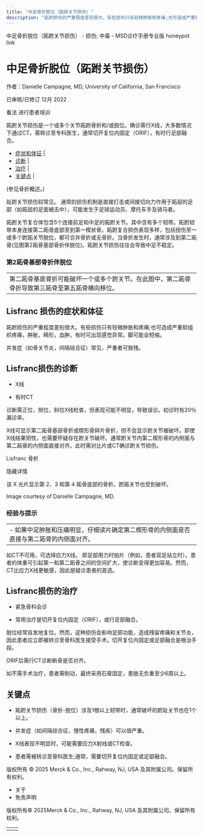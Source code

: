 ```yaml
---
title: "中足骨折脱位（跖跗关节损伤）"
description: "跖跗损伤的严重程度差别很大。有些损伤只有轻微肿胀和疼痛;也可造成严重软组织疼痛，肿胀，畸形，血肿，有时可出现感觉异常。脚可能会短缩。"
---
```


﻿中足骨折脱位（跖跗关节损伤） \- 损伤; 中毒 \- MSD诊疗手册专业版 honeypot link

# 中足骨折脱位（跖跗关节损伤）

作者：Danielle Campagne, MD, University of California, San Francisco

已审核/已修订 12月 2022

看法 进行患者培训

跖跗关节损伤是一个或多个关节跖跗骨折和/或脱位。确诊需行X线，大多数情况下通过CT。需转诊至专科医生，通常切开复位内固定（ORIF），有时行足部融合。

- [症状和体征](#症状和体征_v44231303_zh) \|
- [诊断](#诊断_v13387787_zh) \|
- [治疗](#治疗_v13387808_zh) \|
- [关键点](#关键点_v13387818_zh) \|

(参见骨折概述。)

趾跗关节损伤较常见。 通常的损伤机制是直接打击或间接切向力作用于跖屈的足部（如跖屈的足面被击中），可能发生于足球运动员、摩托车手及骑马者。

跖跗关节复合体包含5个连接前足和中足的跖跗关节。其中含有多个韧带。跖跗韧带本身连接第二跖骨底部至到第一楔状骨。跖跗复合损伤表现多样，包括扭伤至一或多个跗跖关节脱位，都可合并骨折或无骨折。当骨折发生时，通常涉及到第二跖骨(见图第2跖骨基部骨折伴脱位)。跖跗关节损伤往往会导致中足不稳定。

### 第2跖骨基部骨折伴脱位

|     |
| --- |
| 第二跖骨基底骨折可能破坏一个或多个跗关节。在此图中，第二跖骨骨折导致第三跖骨至第五跖骨横向移位。<br> |

## Lisfranc 损伤的症状和体征

跖跗损伤的严重程度差别很大。有些损伤只有轻微肿胀和疼痛;也可造成严重软组织疼痛，肿胀，畸形，血肿，有时可出现感觉异常。脚可能会短缩。

并发症（如骨关节炎，间隔综合征）常见，严重者可致残。

## Lisfranc损伤的诊断

- X线

- 有时CT


诊断需正位，侧位，斜位X线检查，但表现可能不明显，导致误诊。初诊时有20％漏诊率。

X线可显示第二跖骨基部骨折或楔形骨碎片骨折，但不会显示跗关节被破坏。即使X线结果阴性，也需要怀疑存在跗关节破坏。通常跗关节内第二楔形骨的内侧面与第二跖骨的内侧面直接对齐。此时需对比片或CT确诊跗关节损伤。

Lisfranc 骨折



隐藏详情

该 X 光片显示第 2、3 和第 4 跖骨底部的骨折。跗跖关节也受到破坏。

Image courtesy of Danielle Campagne, MD.

### 经验与提示

|     |
| --- |
| - 如果中足肿胀和压痛明显，仔细读片确定第二楔形骨的内侧面是否直接与第二跖骨的内侧面对齐。 |

如CT不可用，可选择应力X线。 即足部用力时拍片（例如，患者双足站立时）。患者的体重可引起第一和第二跖骨之间的空间扩大，使诊断变得更加容易。然而，CT比应力X线更敏感，因此是疑诊患者的首选。

## Lisfranc损伤的治疗

- 紧急骨科会诊

- 常用治疗是切开复位内固定（ORIF），或行足部融合。


脱位经常自发地复位。然而，这种损伤会影响足部功能，造成残留疼痛和关节炎，因此患者应立即被转诊至骨科医生接受手术。切开复位内固定或足部融合是根治手段。

ORIF后需行CT诊断断骨是否对齐。

如不需手术治疗，患者需制动，最终采用石膏固定，患肢无负重至少6周以上。

## 关键点

- 跖跗关节损伤（骨折-脱位）涉及1根以上韧带时，通常破坏的跗趾关节也在1个以上。

- 并发症（如间隔综合征，慢性疼痛，残疾）可以很严重。

- X线表现不明显时，可能需要应力X射线或CT检查。

- 患者需被转诊至骨科医生;通常，需要切开复位内固定或足部融合。




版权所有 © 2025
Merck & Co., Inc., Rahway, NJ, USA 及其附属公司。保留所有权利。

- 关于
- 免责声明

版权所有© 2025Merck & Co., Inc., Rahway, NJ, USA 及其附属公司。保留所有权利。

|     |     |
| --- | --- |
|  |  |